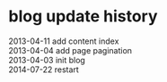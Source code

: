 blog update history
====


2013-04-11 add content index  
2013-04-04 add page pagination   
2013-04-03 init blog  
2014-07-22 restart
